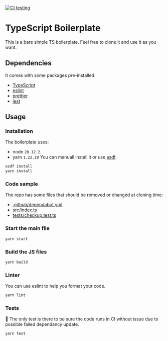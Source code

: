 [![CI testing](https://github.com/Meyclem/typescript-boilerplate/actions/workflows/test.yml/badge.svg)](https://github.com/Meyclem/typescript-boilerplate/actions/workflows/test.yml)

# TypeScript Boilerplate

This is a bare simple TS boilerplate. Feel free to clone it and use it as you want.

## Dependencies

It comes with some packages pre-installed:

- [TypeScript](https://www.typescriptlang.org/docs/home.html)
- [eslint](https://eslint.org/)
- [prettier](https://prettier.io/)
- [jest](https://jestjs.io/)

## Usage

### Installation

The boilerplate uses:

- node `20.12.2`.
- yarn `1.22.19`
  You can manuall install it or use [asdf](https://github.com/asdf-vm/asdf).

```bash
asdf install
yarn install
```

### Code sample

The repo has some files that should be removed or changed at cloning time:

- [.github/dependabot.yml](.github/dependabot.yml)
- [src/index.ts](src/index.ts)
- [tests/checkup.test.ts](tests/checkup.test.ts)

### Start the main file

```bash
yarn start
```

### Build the JS files

```bash
yarn build
```

### Linter

You can use eslint to help you format your code.

```bash
yarn lint
```

### Tests

🔎 The only test is there to be sure the code runs in CI without issue due to possible failed dependancy update.

```bash
yarn test
```
